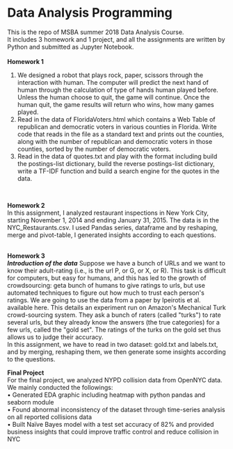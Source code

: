 # Data Analysis Programming
This is the repo of MSBA summer 2018 Data Analysis Course.<br>
It includes 3 homework and 1 project, and all the assignments are written by Python and submitted as Jupyter Notebook.<br>
<br>
**Homework 1**<br>
1. We designed a robot that plays rock, paper, scissors through the interaction with human. The computer will predict the next hand of human through the calculation of type of hands human played before. Unless the human choose to quit, the game will continue. Once the human quit, the game results will return who wins, how many games played.<br>
2. Read in the data of FloridaVoters.html which contains a Web Table of republican and democratic voters in various counties in Florida. Write code that reads in the file as a standard text and prints out the counties, along with the number of republican and democratic voters in those counties, sorted by the number of democratic voters.<br>
3. Read in the data of quotes.txt and play with the format including build the postings-list dictionary, build the reverse postings-list dictionary, write a TF-IDF function and build a search engine for the quotes in the data.<br>
<br>

**Homework 2**<br>
In this assignment, I analyzed restaurant inspections in New York City, starting November 1, 2014 and ending January 31, 2015. The data   is in the NYC_Restaurants.csv. I used Pandas series, dataframe and by reshaping, merge and pivot-table, I generated insights according to each questions.<br>
<br>

**Homework 3**<br>
***Introduction of the data***
Suppose we have a bunch of URLs and we want to know their adult-rating (i.e., is the url P, or G, or X, or R). This task is difficult for computers, but easy for humans, and this has led to the growth of crowdsourcing: geta bunch of humans to give ratings to urls, but use automated techniques to figure out how much to trust each person's ratings. We are going to use the data from a paper by Ipeirotis et al. available here. This details an experiment run on Amazon's Mechanical Turk crowd-sourcing system. They ask a bunch of raters (called "turks") to rate several urls, but they already know the answers (the true categories) for a few urls, called the "gold set". The ratings of the turks on the gold set thus allows us to judge their accuracy.<br>
In this assignment, we have to read in two dataset: gold.txt and labels.txt, and by merging, reshaping them, we then generate some insights according to the questions.
<br>

**Final Project**<br>
For the final project, we analyzed NYPD collision data from OpenNYC data.<br>
We mainly conducted the followings:<br>
•	 Generated EDA graphic including heatmap with python pandas and seaborn module<br>
•	 Found abnormal inconsistency of the dataset through time-series analysis on all reported collisions data<br>
•	 Built Naïve Bayes model with a test set accuracy of 82% and provided business insights that could improve traffic control and reduce collision in NYC<br>

